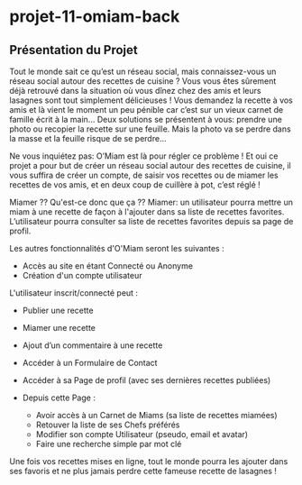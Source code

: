 # projet-11-omiam-back

## Présentation du Projet

Tout le monde sait ce qu’est un réseau social, mais connaissez-vous un réseau social autour des recettes de cuisine ?
Vous vous êtes sûrement déjà retrouvé dans la situation où vous dînez chez des amis et leurs lasagnes sont tout simplement délicieuses ! Vous demandez la recette à vos amis et là vient le moment un peu pénible car c’est sur un vieux carnet de famille écrit à la main...
Deux solutions se présentent à vous: prendre une photo ou recopier la recette sur une feuille. 
Mais la photo va se perdre dans la masse et la feuille risque de se perdre…

Ne vous inquiétez pas:  O’Miam est là pour régler ce problème ! 
Et oui ce projet a pour but de créer un réseau social autour des recettes de cuisine, il vous suffira de créer un compte, de saisir vos recettes ou de miamer les recettes de vos amis, et en deux coup de cuillère à pot, c’est réglé !

Miamer ?? Qu'est-ce donc que ça ??
Miamer: un utilisateur pourra mettre un miam à une recette de façon à l'ajouter dans sa liste de recettes favorites.
L’utilisateur pourra consulter sa liste de recettes favorites depuis sa page de profil.

Les autres fonctionnalités d'O'Miam seront les suivantes :

- Accès au site en étant Connecté ou Anonyme
- Création d'un compte utilisateur

L'utilisateur inscrit/connecté peut :
- Publier une recette
- Miamer une recette
- Ajout d’un commentaire à une recette
- Accéder à un Formulaire de Contact

- Accéder à sa Page de profil (avec ses dernières recettes publiées)
- Depuis cette Page :
    - Avoir accès à un Carnet de Miams (sa liste de recettes miamées)
    - Retouver la liste de ses Chefs préférés
    - Modifier son compte Utilisateur (pseudo, email et avatar)
    - Faire une recherche simple par mot clé




Une fois vos recettes mises en ligne, tout le monde pourra les ajouter dans ses favoris et ne plus jamais perdre cette fameuse recette de lasagnes !
